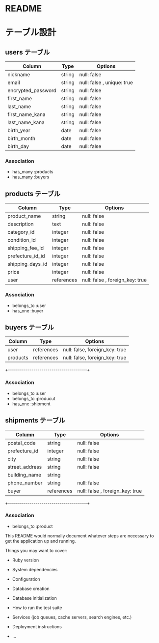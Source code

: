 # README



# テーブル設計

## users テーブル

| Column                | Type     | Options     |
| ------------------    | ------   | ----------- |
| nickname              | string   | null: false |
| email                 | string   | null: false , unique: true |
| encrypted_password    | string   | null: false |☆
| first_name            | string   | null: false |
| last_name             | string   | null: false |
| first_name_kana       | string   | null: false |
| last_name_kana        | string   | null: false |
| birth_year            | date     | null: false |
| birth_month           | date     | null: false |
| birth_day             | date     | null: false |

### Association
- has_many :products
- has_many :buyers



##  products  テーブル

| Column             | Type      | Options     |
| ------------------ | ------    | ----------- |
| product_name       | string    | null: false |
| description        | text      | null: false |
| category_id        | integer   | null: false |
| condition_id       | integer   | null: false |
| shipping_fee_id    | integer   | null: false |
| prefecture_id_id   | integer   | null: false |
| shipping_days_id   | integer   | null: false |
| price              | integer   | null: false |CHECK (price >= 300 AND price <= 9999999)
| user               | references| null: false , foreign_key: true |


### Association
- belongs_to :user
- has_one :buyer



##   buyers   テーブル

| Column             | Type      | Options     |
| ------------------ | ------    | ----------- |
| user               | references| null: false, foreign_key: true |
| products           | references| null: false, foreign_key: true |
+----------------------------------------+

### Association
- belongs_to :user
- belongs_to :producut
- has_one :shipment



##   shipments  テーブル

| Column             | Type              | Options     |
| ------------------ | ------            | ----------- |
| postal_code        | string            | null: false 
| prefecture_id      | integer           | null: false
| city               | string            | null: false
| street_address     | string            | null: false |limit: 8, format: { with: /\A\d{3}-\d{4}\z/ }
| building_name      | string            | 
| phone_number       | string            | null: false | limit: 11
| buyer              | references        | null: false  , foreign_key: true
+----------------------------------------+


### Association
- belongs_to :product
























This README would normally document whatever steps are necessary to get the
application up and running.

Things you may want to cover:

* Ruby version

* System dependencies

* Configuration

* Database creation

* Database initialization

* How to run the test suite

* Services (job queues, cache servers, search engines, etc.)

* Deployment instructions

* ...
